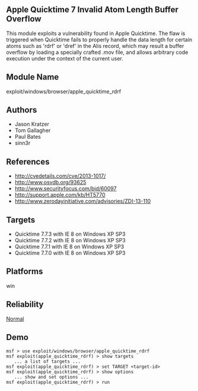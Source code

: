 ## Apple Quicktime 7 Invalid Atom Length Buffer Overflow

This module exploits a vulnerability found in Apple 
Quicktime. The flaw is triggered when Quicktime fails to 
properly handle the data length for certain atoms such as 
'rdrf' or 'dref' in the Alis record, which may result a 
buffer overflow by loading a specially crafted .mov file, 
and allows arbitrary code execution under the context of the 
current user.


## Module Name
exploit/windows/browser/apple_quicktime_rdrf

## Authors
* Jason Kratzer
* Tom Gallagher
* Paul Bates
* sinn3r


## References
* http://cvedetails.com/cve/2013-1017/
* http://www.osvdb.org/93625
* http://www.securityfocus.com/bid/60097
* http://support.apple.com/kb/HT5770
* http://www.zerodayinitiative.com/advisories/ZDI-13-110



## Targets
* Quicktime 7.7.3 with IE 8 on Windows XP SP3
* Quicktime 7.7.2 with IE 8 on Windows XP SP3
* Quicktime 7.7.1 with IE 8 on Windows XP SP3
* Quicktime 7.7.0 with IE 8 on Windows XP SP3


## Platforms
win

## Reliability
[Normal](https://github.com/rapid7/metasploit-framework/wiki/Exploit-Ranking)

## Demo

```
msf > use exploit/windows/browser/apple_quicktime_rdrf
msf exploit(apple_quicktime_rdrf) > show targets
   ... a list of targets ...
msf exploit(apple_quicktime_rdrf) > set TARGET <target-id>
msf exploit(apple_quicktime_rdrf) > show options
   ... show and set options ...
msf exploit(apple_quicktime_rdrf) > run
```
    
    